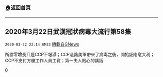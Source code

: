 ###  [:house:返回首頁](https://github.com/ourhimalayas/txt)
---

## 2020年3月22日武漢冠狀病毒大流行第58集
`2020-03-22 22:14 GM33` [轉載自GNews](https://gnews.org/zh-hant/149206/)

所謂零增長只是CCP不報導；CCP造謠美軍帶來了病毒之後，開始誣陷意大利；CCP不支付方艙工作人員工資；第一夫人貼心的講話

0
